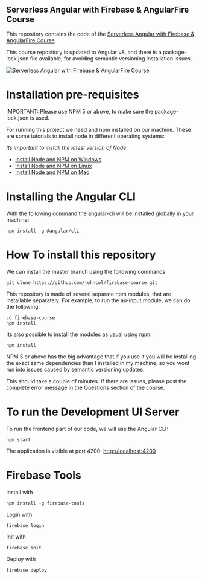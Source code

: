 ## Serverless Angular with Firebase & AngularFire Course

This repository contains the code of the [Serverless Angular with Firebase & AngularFire Course](https://angular-university.io/course/firebase-course).

This course repository is updated to Angular v8, and there is a package-lock.json file available, for avoiding semantic versioning installation issues.

![Serverless Angular with Firebase & AngularFire Course](https://s3-us-west-1.amazonaws.com/angular-university/course-images/serverless-angular-small.png)

# Installation pre-requisites

IMPORTANT: Please use NPM 5 or above, to make sure the package-lock.json is used.

For running this project we need and npm installed on our machine. These are some tutorials to install node in different operating systems:

_Its important to install the latest version of Node_

- [Install Node and NPM on Windows](https://www.youtube.com/watch?v=8ODS6RM6x7g)
- [Install Node and NPM on Linux](https://www.youtube.com/watch?v=yUdHk-Dk_BY)
- [Install Node and NPM on Mac](https://www.youtube.com/watch?v=Imj8PgG3bZU)

# Installing the Angular CLI

With the following command the angular-cli will be installed globally in your machine:

    npm install -g @angular/cli

# How To install this repository

We can install the master branch using the following commands:

    git clone https://github.com/johncol/firebase-course.git

This repository is made of several separate npm modules, that are installable separately. For example, to run the au-input module, we can do the following:

    cd firebase-course
    npm install

Its also possible to install the modules as usual using npm:

    npm install

NPM 5 or above has the big advantage that if you use it you will be installing the exact same dependencies than I installed in my machine, so you wont run into issues caused by semantic versioning updates.

This should take a couple of minutes. If there are issues, please post the complete error message in the Questions section of the course.

# To run the Development UI Server

To run the frontend part of our code, we will use the Angular CLI:

    npm start

The application is visible at port 4200: [http://localhost:4200](http://localhost:4200)

# Firebase Tools

Install with

    npm install -g firebase-tools

Login with

    firebase login

Init with

    firebase init

Deploy with

    firebase deploy
